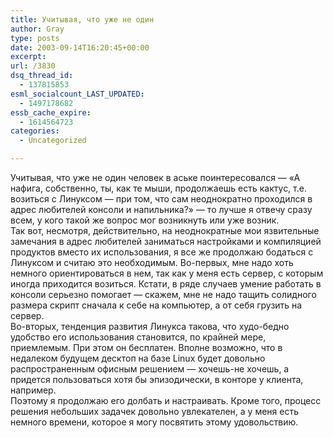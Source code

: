 ```yaml
---
title: Учитывая, что уже не один
author: Gray
type: posts
date: 2003-09-14T16:20:45+00:00
excerpt:
url: /3830
dsq_thread_id:
  - 137815853
esml_socialcount_LAST_UPDATED:
  - 1497178682
essb_cache_expire:
  - 1614564723
categories:
  - Uncategorized

---
```








Учитывая, что уже не один человек в аське поинтересовался &#8212; &#171;А нафига, собственно, ты, как те мыши, продолжаешь есть кактус, т.е. возиться с Линуксом &#8212; при том, что сам неоднократно проходился в адрес любителей консоли и напильника?&#187; &#8212; то лучше я отвечу сразу всем, у кого такой же вопрос мог возникнуть или уже возник.  
Так вот, несмотря, действительно, на неоднократные мои язвительные замечания в адрес любителей заниматься настройками и компиляцией продуктов вместо их использования, я все же продолжаю бодаться с Линуксом и считаю это необходимым. Во-первых, мне надо хоть немного ориентироваться в нем, так как у меня есть сервер, с которым иногда приходится возиться. Кстати, в ряде случаев умение работать в консоли серьезно помогает &#8212; скажем, мне не надо тащить солидного размера скрипт сначала к себе на компьютер, а от себя грузить на сервер.  
Во-вторых, тенденция развития Линукса такова, что худо-бедно удобство его использования становится, по крайней мере, приемлемым. При этом он бесплатен. Вполне возможно, что в недалеком будущем десктоп на базе Linux будет довольно распространенным офисным решением &#8212; хочешь-не хочешь, а придется пользоваться хотя бы эпизодически, в конторе у клиента, например.  
Поэтому я продолжаю его долбать и настраивать. Кроме того, процесс решения небольших задачек довольно увлекателен, а у меня есть немного времени, которое я могу посвятить этому удовольствию.